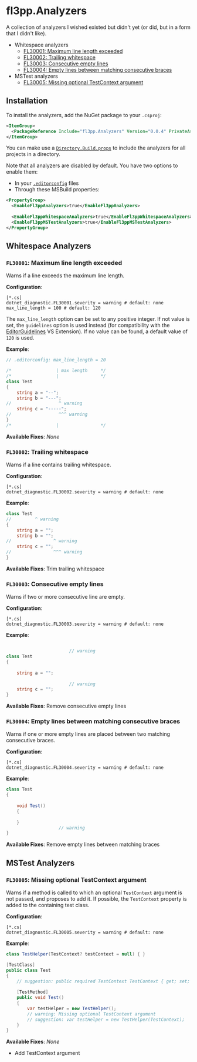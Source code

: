 # fl3pp.Analyzers

A collection of analyzers I wished existed but didn't yet (or did, but in a form that I didn't like).

- Whitespace analyzers
  - [FL30001: Maximum line length exceeded](#fl30001-maximum-line-length-exceeded)
  - [FL30002: Trailing whitespace](#fl30002-trailing-whitespace)
  - [FL30003: Consecutive empty lines](#fl30003-consecutive-empty-lines) 
  - [FL30004: Empty lines between matching consecutive braces](#fl30004-empty-lines-between-matching-consecutive-braces)
- MSTest analyzers
  - [FL30005: Missing optional TestContext argument](#fl30005-missing-optional-mstestcontext-argument)

## Installation

To install the analyzers, add the NuGet package to your `.csproj`:

```xml
<ItemGroup>
  <PackageReference Include="fl3pp.Analyzers" Version="0.0.4" PrivateAssets="all" />
</ItemGroup>
```

You can make use a [`Directory.Build.props`](https://learn.microsoft.com/en-us/visualstudio/msbuild/customize-by-directory?view=vs-2022#directorybuildprops-and-directorybuildtargets) to include the analyzers for all projects in a directory.

Note that all analyzers are disabled by default. You have two options to enable them:

- In your [`.editorconfig`](https://learn.microsoft.com/en-us/visualstudio/code-quality/use-roslyn-analyzers?view=vs-2022#set-rule-severity-in-an-editorconfig-file) files
- Through these MSBuild properties:

```xml
<PropertyGroup>
  <EnableFl3ppAnalyzers>true</EnableFl3ppAnalyzers>
  
  <EnableFl3ppWhitespaceAnalyzers>true</EnableFl3ppWhitespaceAnalyzers>
  <EnableFl3ppMSTestAnalyzers>true</EnableFl3ppMSTestAnalyzers>
</PropertyGroup>
```

## Whitespace Analyzers

### `FL30001`: Maximum line length exceeded

Warns if a line exceeds the maximum line length.

__Configuration__:

```editorconfig
[*.cs]
dotnet_diagnostic.FL30001.severity = warning # default: none
max_line_length = 100 # default: 120
```

The `max_line_length` option can be set to any positive integer. If not value is set, the `guidelines` option is used instead (for compatibility with the [EditorGuidelines](https://marketplace.visualstudio.com/items?itemName=PaulHarrington.EditorGuidelines) VS Extension). If no value can be found, a default value of `120` is used.

__Example__:

```cs
// .editorconfig: max_line_length = 20

/*                 | max length     */
/*                 |                */
class Test
{
    string a = "--";
    string b = "---";
//                  ^ warning
    string c = "-----";
//                  ^^^ warning
}
/*                 |                */
```

__Available Fixes__: _None_

### `FL30002`: Trailing whitespace

Warns if a line contains trailing whitespace.

__Configuration__:

```editorconfig
[*.cs]
dotnet_diagnostic.FL30002.severity = warning # default: none
```

__Example__:

```cs
class Test
//         ^ warning
{
    string a = "";
    string b = ""; 
//                ^ warning
    string c = "";   
//                ^^^ warning
}
```

__Available Fixes__: Trim trailing whitespace

### `FL30003`: Consecutive empty lines

Warns if two or more consecutive line are empty. 

__Configuration__:

```editorconfig
[*.cs]
dotnet_diagnostic.FL30003.severity = warning # default: none
```

__Example__:

```cs

                        // warning
class Test
{
    
    string a = "";
    
                        // warning
    string c = "";   
}

```

__Available Fixes__: Remove consecutive empty lines

### `FL30004`: Empty lines between matching consecutive braces

Warns if one or more empty lines are placed between two matching consecutive braces.

__Configuration__:

```editorconfig
[*.cs]
dotnet_diagnostic.FL30004.severity = warning # default: none
```

__Example__:

```cs
class Test
{
 
    void Test()
    {
 
    }
                    // warning
}
```

__Available Fixes__: Remove empty lines between matching braces

## MSTest Analyzers

### `FL30005`: Missing optional TestContext argument

Warns if a method is called to which an optional `TestContext` argument is not passed, and proposes to add it. If possible, the `TestContext` property is added to the containing test class.

__Configuration__:

```editorconfig
[*.cs]
dotnet_diagnostic.FL30005.severity = warning # default: none
```

__Example__:

```cs
class TestHelper(TestContext? testContext = null) { }

[TestClass]
public class Test
{
    // suggestion: public required TestContext TestContext { get; set; }; 
 
    [TestMethod]
    public void Test()
    {
        var testHelper = new TestHelper();
        // warning: Missing optional TestContext argument
        // suggestion: var testHelper = new TestHelper(TestContext);
    }
}
```

__Available Fixes__: _None_

- Add TestContext argument
